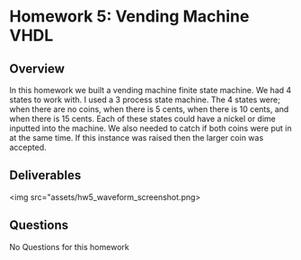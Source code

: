 # Homework 5: Vending Machine VHDL

## Overview
In this homework we built a vending machine finite state machine. We had 4 states to work with. I used a 3 process state machine. The 4 states were; when there are no coins, when there is 5 cents, when there is 10 cents, and when there is 15 cents. Each of these states could have a nickel or dime inputted into the machine. We also needed to catch if both coins were put in at the same time. If this instance was raised then the larger coin was accepted. 

## Deliverables
<Output of Waveform from Vending Machine Test><img src="assets/hw5_waveform_screenshot.png>

## Questions
No Questions for this homework
